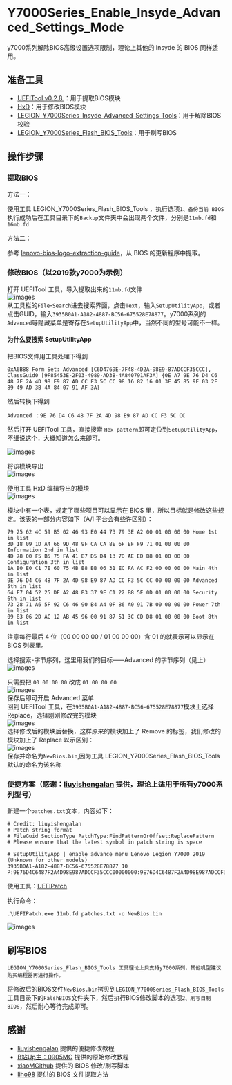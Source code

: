 # Y7000Series_Enable_Insyde_Advanced_Settings_Mode

y7000系列解除BIOS高级设置选项限制，理论上其他的 Insyde 的 BIOS 同样适用。

## 准备工具
- [UEFITool v0.2.8 ](https://github.com/LongSoft/UEFITool/releases/tag/0.28.0)：用于提取BIOS模块
- [HxD](https://mh-nexus.de/en/downloads.php?product=HxD20)：用于修改BIOS模块
- [LEGION_Y7000Series_Insyde_Advanced_Settings_Tools](https://github.com/xiaoMGitHub/LEGION_Y7000Series_Insyde_Advanced_Settings_Tools)：用于解除BIOS校验
- [LEGION_Y7000Series_Flash_BIOS_Tools](https://github.com/xiaoMGitHub/LEGION_Y7000Series_Flash_BIOS_Tools)：用于刷写BIOS  

## 操作步骤

### 提取BIOS

方法一：  

使用工具 LEGION_Y7000Series_Flash_BIOS_Tools ，执行选项`1、备份当前 BIOS`  
执行成功后在工具目录下的`Backup`文件夹中会出现两个文件，分别是`11mb.fd`和`16mb.fd`  

方法二：  

参考 [lenovo-bios-logo-extraction-guide](https://github.com/xiaoMGitHub/lenovo-bios-logo-extraction-guide)，从 BIOS 的更新程序中提取。

### 修改BIOS（以2019款y7000为示例）

打开 UEFITool 工具，导入提取出来的`11mb.fd`文件  
![images](images/03.png)  
从工具栏的`File`-`Search`进去搜索界面，点击`Text`，输入`SetupUtilityApp`，或者点击GUID，输入`3935B0A1-A182-4887-BC56-675528E78877`。y7000系列的`Advanced`等隐藏菜单是寄存在`SetupUtilityApp`中，当然不同的型号可能不一样。  
#### 为什么要搜索 SetupUtilityApp
把BIOS文件用工具处理下得到

```
0xA6B88 Form Set: Advanced [C6D4769E-7F48-4D2A-98E9-87ADCCF35CCC], ClassGuid0 [9F85453E-2F03-4989-AD3B-4A840791AF3A] {0E A7 9E 76 D4 C6 48 7F 2A 4D 98 E9 87 AD CC F3 5C CC 98 16 82 16 01 3E 45 85 9F 03 2F 89 49 AD 3B 4A 84 07 91 AF 3A}
```
然后转换下得到  

```
Advanced ：9E 76 D4 C6 48 7F 2A 4D 98 E9 87 AD CC F3 5C CC
```
然后打开 UEFITool 工具，直接搜索 `Hex pattern`即可定位到`SetupUtilityApp`，不细说这个，大概知道怎么来即可。

![images](images/04.png)  

将该模块导出  
![images](images/06.png)   

使用工具 HxD 编辑导出的模块  
![images](images/07.png)  

模块中有⼀个表，规定了哪些项⽬可以显示在 BIOS ⾥，所以⽬标就是修改这些规定。该表的⼀部分内容如下（A/I 平台会有些许区别）：

```
79 25 62 4C 59 B5 02 46 93 E0 44 73 79 3E A2 00 01 00 00 00 Home 1st in list
3D 18 09 1D A4 66 9D 48 9F CA CA 8E 6F EF F9 71 01 00 00 00 Information 2nd in list
4D 78 00 F5 B5 75 FA 41 B7 D5 D4 13 7D AE ED B8 01 00 00 00 Configuration 3th in list
1A B0 E0 C1 7E 60 75 4B B8 BB 06 31 EC FA AC F2 00 00 00 00 Main 4th in list
9E 76 D4 C6 48 7F 2A 4D 98 E9 87 AD CC F3 5C CC 00 00 00 00 Advanced 5th in list
64 F7 04 52 25 DF A2 48 B3 37 9E C1 22 B8 5E 0D 01 00 00 00 Security 6th in list
73 28 71 A6 5F 92 C6 46 90 B4 A4 0F 86 A0 91 7B 00 00 00 00 Power 7th in list
09 83 06 2D AC 12 AB 45 96 00 91 87 51 3C CD D8 01 00 00 00 Boot 8th in list
```
注意每⾏最后 4 位（00 00 00 00 / 01 00 00 00）含 01 的就表示可以显示在 BIOS 列表⾥。

选择搜索-字节序列，这⾥⽤我们的⽬标⸺Advanced 的字节序列（⻅上）   
![images](images/08.png)  

只需要把 `00 00 00 00` 改成 `01 00 00 00`  
![images](images/09.png)  
保存后即可开启 Advanced 菜单  
回到 UEFITool 工具，在`3935B0A1-A182-4887-BC56-675528E78877`模块上选择 Replace，选择刚刚修改完的模块  
![images](images/10.png)  
选择修改后的模块后替换，这样原来的模块加上了 Remove 的标签，我们修改的模块加上了 Replace 以示区别：  
![images](images/11.png)  
保存并命名为`NewBios.bin`,因为工具 LEGION_Y7000Series_Flash_BIOS_Tools 默认的命名为该名称

### 便捷方案（感谢：[liuyishengalan](https://gist.github.com/liuyishengalan/53e022b574508c1dd84b28dac70ccd14) 提供，理论上适用于所有y7000系列型号）
新建一个`patches.txt`文本，内容如下：  

```
# Credit: liuyishengalan
# Patch string format
# FileGuid SectionType PatchType:FindPatternOrOffset:ReplacePattern 
# Please ensure that the latest symbol in patch string is space

# SetupUtilityApp | enable advance menu Lenovo Legion Y7000 2019 (Unknown for other models) 
3935B0A1-A182-4887-BC56-675528E78877 10 P:9E76D4C6487F2A4D98E987ADCCF35CCC00000000:9E76D4C6487F2A4D98E987ADCCF35CCC01000000
```
使用工具：[UEFIPatch](https://github.com/LongSoft/UEFITool/releases/download/0.28.0/UEFIPatch_0.28.0_win32.zip)  

执行命令：
```
.\UEFIPatch.exe 11mb.fd patches.txt -o NewBios.bin
```
![images](images/12.png)  

## 刷写BIOS

```
LEGION_Y7000Series_Flash_BIOS_Tools 工具理论上只支持y7000系列，其他机型建议购买编程器再进行操作。
```
将修改后的BIOS文件`NewBios.bin`拷贝到`LEGION_Y7000Series_Flash_BIOS_Tools`工具目录下的`FalshBIOS`文件夹下，然后执行BIOS修改脚本的选项`2、刷写自制 BIOS`，然后耐心等待完成即可。

## 感谢
- [liuyishengalan](https://gist.github.com/liuyishengalan/53e022b574508c1dd84b28dac70ccd14) 提供的便捷修改教程
- [B站Up主：0905MC](https://www.bilibili.com/read/cv13447188?share_medium=android_i&share_plat=android&share_source=COPY&share_tag=s_i&timestamp=1633342145&unique_k=UO5RsS) 提供的原始修改教程
- [xiaoMGithub](https://github.com/xiaoMGitHub/) 提供的 BIOS 修改/刷写脚本
-  [liho98](https://github.com/liho98/lenovo-bios-logo-extraction-guide) 提供的 BIOS 文件提取方法
